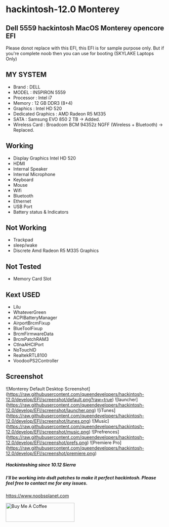 # hackintosh-12.0 Monterey
## Dell 5559 hackintosh MacOS Monterey opencore EFI

Please donot replace with this EFI, this EFI is for sample purpose only.
But if you're complete noob then you can use for booting (SKYLAKE Laptops Only)

## MY SYSTEM
* Brand : DELL
* MODEL : INSPIRON 5559
* Processor : Intel i7
* Memory : 12 GB DDR3 (8+4)
* Graphics : Intel HD 520
* Dedicated Graphics : AMD Radeon R5 M335
* SATA : Samsung EVO 850 2 TB -> Added.
* Wireless Card : Broadcom BCM 94352z NGFF (Wireless + Bluetooth) -> Replaced.

## Working
- Display Graphics Intel HD 520
- HDMI
- Internal Speaker
- Internal Microphone
- Keyboard
- Mouse
- Wifi
- Bluetooth
- Ethernet
- USB Port
- Battery status & Indicators

## Not Working
- Trackpad
- sleep/wake
- Discrete Amd Radeon R5 M335 Graphics

## Not Tested
- Memory Card Slot


## Kext USED 
- Lilu
- WhateverGreen
- ACPIBatteryManager
- AirportBrcmFixup
- BlueToolFixup
- BrcmFirmwareData
- BrcmPatchRAM3
- CtlnaAHCIPort
- NoTouchID
- RealtekRTL8100
- VoodooPS2Controller

## Screenshot <br />
![Monterey Default Desktop Screenshot] (https://raw.githubusercontent.com/queendevelopers/hackintosh-12.0/develop/EFI/screenshot/default.png?raw=true)
![launcher] (https://raw.githubusercontent.com/queendevelopers/hackintosh-12.0/develop/EFI/screenshot/launcher.png)
![iTunes] (https://raw.githubusercontent.com/queendevelopers/hackintosh-12.0/develop/EFI/screenshot/itunes.png)
![Music] (https://raw.githubusercontent.com/queendevelopers/hackintosh-12.0/develop/EFI/screenshot/music.png)
![Prefrences] (https://raw.githubusercontent.com/queendevelopers/hackintosh-12.0/develop/EFI/screenshot/prefs.png)
![Premiere Pro] (https://raw.githubusercontent.com/queendevelopers/hackintosh-12.0/develop/EFI/screenshot/premiere.png)

##### Hackintoshing since 10.12 Sierra
##### I'll be working into dsdt patches to make it perfect hackintosh. Please feel free to contact me for any issues. 
https://www.noobsplanet.com


<a href="https://www.buymeacoffee.com/applelappala" target="_blank"><img src="https://cdn.buymeacoffee.com/buttons/v2/default-violet.png" alt="Buy Me A Coffee" style="height: 60px !important;width: 217px !important;" ></a>

